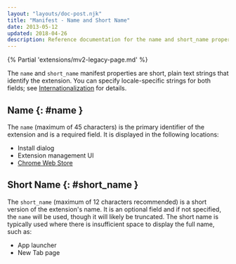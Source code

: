 ```yaml
---
layout: "layouts/doc-post.njk"
title: "Manifest - Name and Short Name"
date: 2013-05-12
updated: 2018-04-26
description: Reference documentation for the name and short_name properties of manifest.json.
---
```


{% Partial 'extensions/mv2-legacy-page.md' %}

The `name` and `short_name` manifest properties are short, plain text strings that identify the
extension. You can specify locale-specific strings for both fields; see [Internationalization][1]
for details.

## Name {: #name }

The `name` (maximum of 45 characters) is the primary identifier of the extension and is a required
field. It is displayed in the following locations:

- Install dialog
- Extension management UI
- [Chrome Web Store][2]

## Short Name {: #short_name }

The `short_name` (maximum of 12 characters recommended) is a short version of the extension's name.
It is an optional field and if not specified, the `name` will be used, though it will likely be
truncated. The short name is typically used where there is insufficient space to display the full
name, such as:

- App launcher
- New Tab page

[1]: /docs/extensions/i18n
[2]: https://chrome.google.com/webstore
